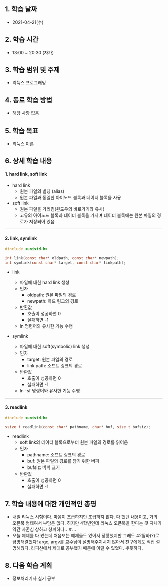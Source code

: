 

## 1. 학습 날짜

* 2021-04-21(수)



## 2. 학습 시간

* 13:00 ~ 20:30 (자가)



## 3. 학습 범위 및 주제

* 리눅스 프로그래밍



## 4. 동료 학습 방법

* 해당 사항 없음



## 5. 학습 목표

* 리눅스 이론



## 6. 상세 학습 내용

#### 1. hard link, soft link

* hard link
  * 원본 파일의 별칭 (alias)
  * 원본 파일과 동일한 아이노드 블록과 데이터 블록을 사용
* soft link
  * 원본 파일을 가리킴(윈도우의 바로가기와 유사)
  * 고유의 아이노드 블록과 데이터 블록을 가지며 데이터 블록에는 원본 파일의 경로가 저장되어 있음



<hr>

#### 2. link, symlink

```c
#include <unistd.h>

int link(const char* oldpath, const char* newpath);
int symlink(const char* target, const char* linkpath);
```

* link
  * 파일에 대한 hard link 생성
  * 인자
    * oldpath: 원본 파일의 경로
    * newpath: 하드 링크의 경로
  * 반환값
    * 호출이 성공하면 0
    * 실패하면 -1
  * ln 명령어와 유사한 기능 수행



* symlink
  * 파일에 대한 soft(symbolic) link 생성
  * 인자
    * target: 원본 파일의 경로
    * link path: 소프트 링크의 경로
  * 반환값
    * 호출이 성공하면 0
    * 실패하면 -1
  * ln -sf 명령어와 유사한 기능 수행



<hr>

#### 3. readlink

```c
#include <unistd.h>

ssize_t readlink(const char* pathname, char* buf, size_t bufsiz);
```

* readlink
  * soft link의 데이터 블록으로부터 원본 파일의 경로를 읽어옴
  * 인자
    * pathname: 소프트 링크의 경로
    * buf: 원본 파일의 경로를 담기 위한 버퍼
    * bufsiz: 버퍼 크기
  * 반환값
    * 호출이 성공하면 0
    * 실패하면 -1



## 7. 학습 내용에 대한 개인적인 총평

* 내일 리눅스 시험이다. 마음이 조급하지만 조급하지 않다. 다 했던 내용이고, 거의 오픈북 형태여서 부담은 없다. 하지만 4학년인데 리눅스 오픈북을 한다는 것 자체가 약간 자존심 상하고 창피하다.. ㅎ...
* 오늘 예제를 다 봤는데 처음보는 예제들도 있어서 당황했지만 그래도 42짬바(?)로 금방해결했다! argc, argv를 교수님이 설명해주지시지 않아서 친구에게도 직접 설명해줬다. 라피신에서 제대로 공부했기 때문에 이럴 수 있었다. 뿌듯하다.



## 8. 다음 학습 계획

* 정보처리기사 실기 공부

